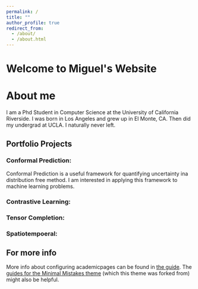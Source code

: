 ```yaml
---
permalink: /
title: ""
author_profile: true
redirect_from: 
  - /about/
  - /about.html
---
```




Welcome to Miguel's Website
======

About me
======
I am a Phd Student in Computer Science at the University of California Riverside. I was born in Los Angeles and grew up in El Monte, CA. Then did my undergrad at UCLA. I naturally never left. 

Portfolio Projects
------

### Conformal Prediction:
Conformal Prediction is a useful framework for quantifying uncertainty ina distribution free method. I am interested in applying this framework to machine learning problems.

### Contrastive Learning:


### Tensor Completion:

### Spatiotempoeral: 



For more info
------
More info about configuring academicpages can be found in [the guide](https://academicpages.github.io/markdown/). The [guides for the Minimal Mistakes theme](https://mmistakes.github.io/minimal-mistakes/docs/configuration/) (which this theme was forked from) might also be helpful.
